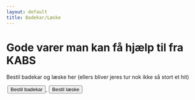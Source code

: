 ```yaml
---
layout: default
title: Badekar/Læske
---
```


<h1>Gode varer man kan få hjælp til fra KABS</h1>
<p>Bestil badekar og læske her (ellers bliver jeres tur nok ikke så stort et hit)</p>

<div id="poster-image-long" style="background-image: url('/static/img/magicTub.jpg');">
</div>

<a style="text-align: center; padding: 3px" href="https://forms.gle/dyeaMaxs8KfrbRY3A">
	<button class="applyBtn"> 
		Bestil badekar 
	</button>
</a>
<a style="text-align: center; padding: 2px" href="https://forms.gle/FEG9769vdqG83rJj8">
	<button class="applyBtn"> 
		Bestil læske 
	</button>
</a>